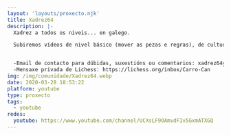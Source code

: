 ```yaml
---
layout: 'layouts/proxecto.njk'
title: Xadrez64
description: |-
  Xadrez a todos os niveis... en galego.

  Subiremos vídeos de nivel básico (mover as pezas e regras), de cultura xadrecística, técnicos (teoría de aberturas, finais, táctica, estratexia, etc.) e comentaremos torneos presenciais e de Lichess.


  -Email de contacto para dúbidas, suxestións ou comentarios: xadrez64yt@gmail.com
  -Mensaxe privada de Lichess: https://lichess.org/inbox/Carro-Can
img: /img/comunidade/Xadrez64.webp
date: 2020-03-28 18:53:22
platform: youtube
type: proxecto
tags:
  - youtube
redes:
  youtube: https://www.youtube.com/channel/UCXsLF9OAmvdFIv5GxmATXGQ
---
```

